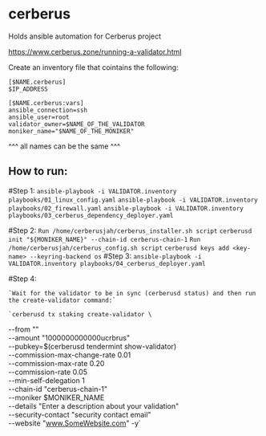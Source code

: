 # cerberus
Holds ansible automation for Cerberus project 

https://www.cerberus.zone/running-a-validator.html

Create an inventory file that cointains the following:

```
[$NAME.cerberus]
$IP_ADDRESS

[$NAME.cerberus:vars]
ansible_connection=ssh
ansible_user=root
validator_owner=$NAME_OF_THE_VALIDATOR
moniker_name="$NAME_OF_THE_MONIKER"
```
^^^ all names can be the same ^^^

## How to run:

#Step 1: 
    `ansible-playbook -i VALIDATOR.inventory playbooks/01_linux_config.yaml`
    `ansible-playbook -i VALIDATOR.inventory playbooks/02_firewall.yaml`
    `ansible-playbook -i VALIDATOR.inventory playbooks/03_cerberus_dependency_deployer.yaml`

#Step 2:
    `Run /home/cerberusjah/cerberus_installer.sh script`
    `cerberusd init "${MONIKER_NAME}" --chain-id cerberus-chain-1`
    `Run /home/cerberusjah/cerberus_config.sh script`
    `cerberusd keys add <key-name> --keyring-backend os`
#Step 3:
    `ansible-playbook -i VALIDATOR.inventory playbooks/04_cerberus_deployer.yaml`

#Step 4:

    `Wait for the validator to be in sync (cerberusd status) and then run the create-validator command:`

    `cerberusd tx staking create-validator \
  --from "<key-name>" \
  --amount "1000000000000ucrbrus" \
  --pubkey=$(cerberusd tendermint show-validator) \
  --commission-max-change-rate 0.01 \
  --commission-max-rate 0.20 \
  --commission-rate 0.05 \
  --min-self-delegation 1 \
  --chain-id "cerberus-chain-1" \
  --moniker $MONIKER_NAME \
  --details "Enter a description about your validation" \
  --security-contact "security contact email" \
  --website "www.SomeWebsite.com" -y`